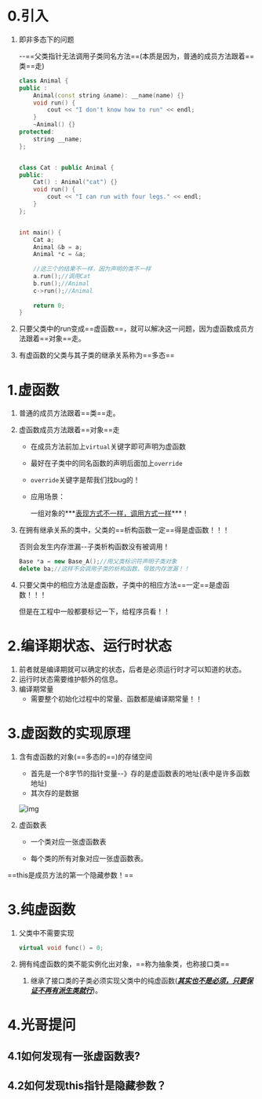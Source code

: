 

# 0.引入

1. 即非多态下的问题

   --==父类指针无法调用子类同名方法==(本质是因为，普通的成员方法跟着==类==走)

   ```c++
   class Animal {
   public :
       Animal(const string &name): __name(name) {}
       void run() {
           cout << "I don't know how to run" << endl;
       }
       ~Animal() {}
   protected:
       string __name;
   };
   
   
   class Cat : public Animal {
   public:
       Cat() : Animal("cat") {}
       void run() {
           cout << "I can run with four legs." << endl;
       }
   };
   
   
   int main() {
       Cat a;
       Animal &b = a;
       Animal *c = &a;
       
       //这三个的结果不一样，因为声明的类不一样
       a.run();//调用Cat
       b.run();//Animal
       c->run();//Animal
       
       return 0;
   }
   
   ```

2. 只要父类中的run变成==虚函数==，就可以解决这一问题，因为虚函数成员方法跟着==对象==走。

3. 有虚函数的父类与其子类的继承关系称为==多态==



# 1.虚函数

1. 普通的成员方法跟着==类==走。

2. 虚函数成员方法跟着==对象==走

   + 在成员方法前加上`virtual`关键字即可声明为虚函数

   + 最好在子类中的同名函数的声明后面加上`override`

   + `override`关键字是帮我们找bug的！

   + 应用场景：

     一组对象的***<u>表现方式不一样，调用方式一样</u>***！

3. 在拥有继承关系的类中，父类的==析构函数一定==得是虚函数！！！

   否则会发生内存泄漏--子类析构函数没有被调用！

   ```C++
   Base *a = new Base_A();//用父类标识符声明子类对象
   delete ba;//这样不会调用子类的析构函数，导致内存泄漏！！
   ```

   

4. 只要父类中的相应方法是虚函数，子类中的相应方法==一定==是虚函数！！！

   但是在工程中一般都要标记一下，给程序员看！！



# 2.编译期状态、运行时状态

1. 前者就是编译期就可以确定的状态，后者是必须运行时才可以知道的状态。
2. 运行时状态需要维护额外的信息。
3. 编译期常量
   + 需要整个初始化过程中的常量、函数都是编译期常量！！





# 3.虚函数的实现原理

1. 含有虚函数的对象(==多态的==)的存储空间

   + 首先是一个8字节的指针变量--》存的是虚函数表的地址(表中是许多函数地址)
   + 其次存的是数据

   ![img](https://wx4.sinaimg.cn/mw690/005LasY6gy1ghcml803syj315m0la10t.jpg)

2. 虚函数表

   + 一个类对应一张虚函数表

   + 每个类的所有对象对应一张虚函数表。





==this是成员方法的第一个隐藏参数！==







# 3.纯虚函数

1. 父类中不需要实现

   ```c++
   virtual void func() = 0;
   ```

2. 拥有纯虚函数的类不能实例化出对象，==称为抽象类，也称接口类==

   1. 继承了接口类的子类必须实现父类中的纯虚函数(***<u>其实也不是必须，只要保证不再有派生类就行</u>***)。







# 4.光哥提问

## 4.1如何发现有一张虚函数表?



## 4.2如何发现this指针是隐藏参数？